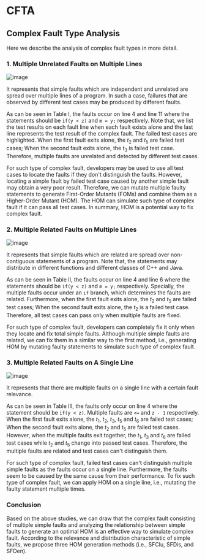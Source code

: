 # CFTA

## Complex Fault Type Analysis

Here we describe the analysis of complex fault types in more detail.

### 1. Multiple Unrelated Faults on Multiple Lines

![image](https://github.com/yzzupgo/lunwen/blob/main/img/Table%20I.png)

It represents that simple faults which are independent and unrelated are spread over multiple lines of a program. In such a case, failures that are observed by different test cases may be produced by different faults.

As can be seen in Table I, the faults occur on line 4 and line 11 where the statements should be ```if(y < z)``` and ```m = y;``` respectively. Note that, we list the test results on each fault line when each fault exists alone and the last line represents the test result of the complex fault. The failed test cases are highlighted. When the first fault exits alone, the $t_2$ and $t_5$ are failed test cases; When the second fault exits alone, the $t_3$ is failed test case. Therefore, multiple faults are unrelated and detected by different test cases.

For such type of complex fault, developers may be used to use all test cases to locate the faults if they don't distinguish the faults. However, locating a simple fault by failed test case caused by another simple fault may obtain a very poor result. Therefore, we can mutate multiple faulty statements to generate First-Order Mutants (FOMs) and combine them as a Higher-Order Mutant (HOM). The HOM can simulate such type of complex fault if it can pass all test cases. In summary, HOM is a potential way to fix complex fault. 

### 2. Multiple Related Faults on Multiple Lines

![image](https://github.com/yzzupgo/lunwen/blob/main/img/Table%20II.png)

It represents that simple faults which are related are spread over non-contiguous statements of a program. Note that, the statements may distribute in different functions and different classes of C++ and Java.

As can be seen in Table II, the faults occur on line 4 and line 6 where the statements should be ```if(y < z)``` and ```m = y;``` respectively. Specially, the multiple faults occur under an ```if``` branch, which determines the faults are related. Furthermore, when the first fault exits alone, the $t_2$ and $t_5$ are failed test cases; When the second fault exits alone, the $t_2$ is a failed test case. Therefore, all test cases can pass only when multiple faults are fixed.

For such type of complex fault, developers can completely fix it only when they locate and fix total simple faults. Although multiple simple faults are related, we can fix them in a similar way to the first method, i.e., generating HOM by mutating faulty statements to simulate such type of complex fault.

### 3. Multiple Related Faults on A Single Line

![image](https://github.com/yzzupgo/lunwen/blob/main/img/Table%20III.png)

It represents that there are multiple faults on a single line with a certain fault relevance.

As can be seen in Table III, the faults only occur on line 4 where the statement should be ```if(y < z)```. Multiple faults are ```<=``` and ```z - 1``` respectively. When the first fault exits alone, the $t_1$, $t_2$, $t_3$, $t_5$ and $t_6$ are failed test cases; When the second fault exits alone, the $t_2$ and $t_5$ are failed test cases. However, when the multiple faults exit together, the $t_1$, $t_3$ and $t_6$ are failed test cases while $t_2$ and $t_5$ change into passed test cases. Therefore, the multiple faults are related and test cases can't distinguish them.

For such type of complex fault, failed test cases can't distinguish multiple simple faults as the faults occur on a single line. Furthermore, the faults seem to be caused by the same cause from their performance. To fix such type of complex fault, we can apply HOM on a single line, i.e., mutating the faulty statement multiple times.


### Conclusion

Based on the above studies, we can draw that the complex fault consisting of multiple simple faults and analyzing the relationship between simple faults to generate an optimal HOM is an effective way to simulate complex fault. According to the relevance and distribution characteristic of simple faults, we propose three HOM generation methods (i.e., SFClu, SFDis, and SFDen).
